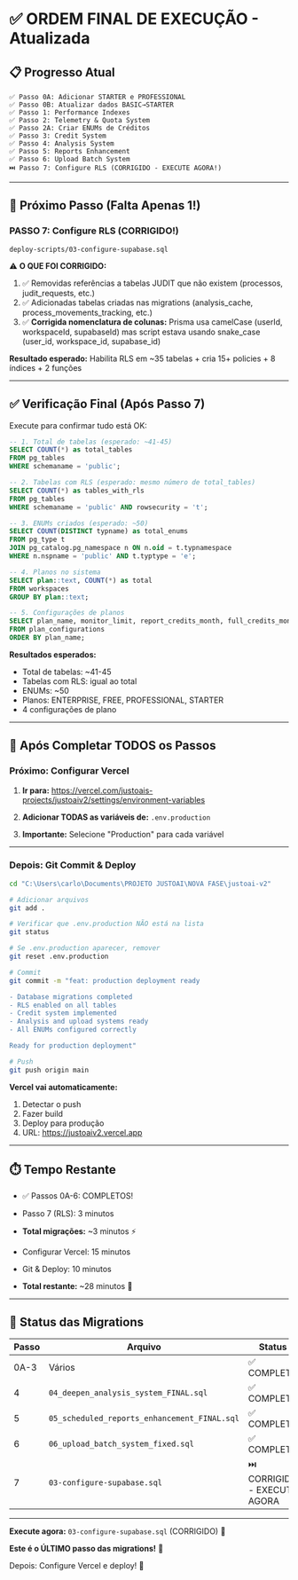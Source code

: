 # ✅ ORDEM FINAL DE EXECUÇÃO - Atualizada

## 📋 Progresso Atual

```
✅ Passo 0A: Adicionar STARTER e PROFESSIONAL
✅ Passo 0B: Atualizar dados BASIC→STARTER
✅ Passo 1: Performance Indexes
✅ Passo 2: Telemetry & Quota System
✅ Passo 2A: Criar ENUMs de Créditos
✅ Passo 3: Credit System
✅ Passo 4: Analysis System
✅ Passo 5: Reports Enhancement
✅ Passo 6: Upload Batch System
⏭️ Passo 7: Configure RLS (CORRIGIDO - EXECUTE AGORA!)
```

---

## 🚀 Próximo Passo (Falta Apenas 1!)

### **PASSO 7: Configure RLS (CORRIGIDO!)**
```
deploy-scripts/03-configure-supabase.sql
```

⚠️ **O QUE FOI CORRIGIDO:**
1. ✅ Removidas referências a tabelas JUDIT que não existem (processos, judit_requests, etc.)
2. ✅ Adicionadas tabelas criadas nas migrations (analysis_cache, process_movements_tracking, etc.)
3. ✅ **Corrigida nomenclatura de colunas:** Prisma usa camelCase (userId, workspaceId, supabaseId) mas script estava usando snake_case (user_id, workspace_id, supabase_id)

**Resultado esperado:** Habilita RLS em ~35 tabelas + cria 15+ policies + 8 índices + 2 funções

---

## ✅ Verificação Final (Após Passo 7)

Execute para confirmar tudo está OK:

```sql
-- 1. Total de tabelas (esperado: ~41-45)
SELECT COUNT(*) as total_tables
FROM pg_tables
WHERE schemaname = 'public';

-- 2. Tabelas com RLS (esperado: mesmo número de total_tables)
SELECT COUNT(*) as tables_with_rls
FROM pg_tables
WHERE schemaname = 'public' AND rowsecurity = 't';

-- 3. ENUMs criados (esperado: ~50)
SELECT COUNT(DISTINCT typname) as total_enums
FROM pg_type t
JOIN pg_catalog.pg_namespace n ON n.oid = t.typnamespace
WHERE n.nspname = 'public' AND t.typtype = 'e';

-- 4. Planos no sistema
SELECT plan::text, COUNT(*) as total
FROM workspaces
GROUP BY plan::text;

-- 5. Configurações de planos
SELECT plan_name, monitor_limit, report_credits_month, full_credits_month
FROM plan_configurations
ORDER BY plan_name;
```

**Resultados esperados:**
- Total de tabelas: ~41-45
- Tabelas com RLS: igual ao total
- ENUMs: ~50
- Planos: ENTERPRISE, FREE, PROFESSIONAL, STARTER
- 4 configurações de plano

---

## 🎉 Após Completar TODOS os Passos

### **Próximo: Configurar Vercel**

1. **Ir para:** https://vercel.com/justoais-projects/justoaiv2/settings/environment-variables

2. **Adicionar TODAS as variáveis de:** `.env.production`

3. **Importante:** Selecione "Production" para cada variável

---

### **Depois: Git Commit & Deploy**

```bash
cd "C:\Users\carlo\Documents\PROJETO JUSTOAI\NOVA FASE\justoai-v2"

# Adicionar arquivos
git add .

# Verificar que .env.production NÃO está na lista
git status

# Se .env.production aparecer, remover
git reset .env.production

# Commit
git commit -m "feat: production deployment ready

- Database migrations completed
- RLS enabled on all tables
- Credit system implemented
- Analysis and upload systems ready
- All ENUMs configured correctly

Ready for production deployment"

# Push
git push origin main
```

**Vercel vai automaticamente:**
1. Detectar o push
2. Fazer build
3. Deploy para produção
4. URL: https://justoaiv2.vercel.app

---

## ⏱️ Tempo Restante

- ✅ Passos 0A-6: COMPLETOS!
- Passo 7 (RLS): 3 minutos
- **Total migrações:** ~3 minutos ⚡

- Configurar Vercel: 15 minutos
- Git & Deploy: 10 minutos
- **Total restante:** ~28 minutos 🚀

---

## 📁 Status das Migrations

| Passo | Arquivo | Status |
|-------|---------|--------|
| 0A-3 | Vários | ✅ COMPLETO |
| 4 | `04_deepen_analysis_system_FINAL.sql` | ✅ COMPLETO |
| 5 | `05_scheduled_reports_enhancement_FINAL.sql` | ✅ COMPLETO |
| 6 | `06_upload_batch_system_fixed.sql` | ✅ COMPLETO |
| 7 | `03-configure-supabase.sql` | ⏭️ CORRIGIDO - EXECUTE AGORA |

---

**Execute agora:** `03-configure-supabase.sql` (CORRIGIDO) 🚀

**Este é o ÚLTIMO passo das migrations!** 🎯

Depois: Configure Vercel e deploy! 🚀

